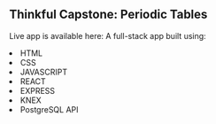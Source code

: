 <h2>Thinkful Capstone: Periodic Tables </h2>

<p>Live app is available here: A full-stack app built using:</p>

<li>HTML</li>
<li>CSS</li>
<li>JAVASCRIPT</li>
<li>REACT</li>
<li>EXPRESS</li>
<li>KNEX</li>
<li>PostgreSQL API</li>


<!-- <h3>Available API Endpoints</h3>

<p>URL	Method	Description
/reservations?date=YYYY-MM-DD	GET	Lists all reservations for the date specified
/reservations?mobile_number=999-999-9999	GET	Lists all reservations for the phone number specified
/reservations	POST	Creates a new reservation
/reservations/:reservationId	GET	Reads a reservation by reservation_id
/reservations/:reservationId	PUT	Updates a reservation by reservation_id
/reservations/:reservationId/status	PUT	Updates the status of a reservation by reservation_id
/tables	GET	Lists all tables
/tables	POST	Creates a new table
/tables/:table_id/seat	PUT	Seats a reservation at a table
/tables/:table_id/seat	DELETE	Finishes an occupied table</p>
 -->
